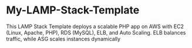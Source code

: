# My-LAMP-Stack-Template
This LAMP Stack Template deploys a scalable PHP app on AWS with EC2 (Linux, Apache, PHP), RDS (MySQL), ELB, and Auto Scaling. ELB balances traffic, while ASG scales instances dynamically
